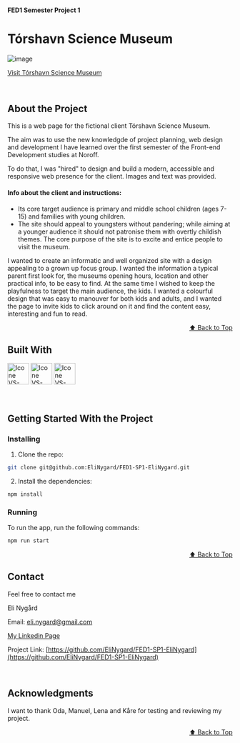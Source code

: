 <a name="readme-top"></a>
#### FED1 Semester Project 1
# Tórshavn Science Museum

![image](https://i.ibb.co/KzVC9jf/Skjermbilde-2024-05-29-092411.png)

[Visit Tórshavn Science Museum](https://elinygard.github.io/FED1-SP1-EliNygard/)

<br>

## About the Project
This is a web page for the fictional client Tórshavn Science Museum. 

The aim was to use the new knowledgde of project planning, web design and development I have learned over the first semester of the Front-end Development studies at Noroff.

To do that, I was "hired" to design and build a modern, accessible and responsive web presence for the client. Images and text was provided. 

#### Info about the client and instructions:
- Its core target audience is primary and middle school children (ages 7-15) and families with young children.
- The site should appeal to youngsters without pandering; while aiming at a younger audience it should not patronise them with overtly childish themes. The core purpose of the site is to excite and entice people to visit the museum.


I wanted to create an informatic and well organized site with a design appealing to a grown up focus group. I wanted the information a typical parent first look for, the museums opening hours, location and other practical info, to be easy to find. At the same time I wished to keep the playfulness to target the main audience, the kids. I wanted a colourful design that was easy to manouver for both kids and adults, and I wanted the page to invite kids to click around on it and find the content easy, interesting and fun to read.   

<p align="right"><a href="#readme-top">⬆️ Back to Top</a></p>

## Built With
[<img title="Figma" height="48px" width="48px" alt="Icone VS-Code" src="https://skillicons.dev/icons?i=figma"/>](https://www.figma.com/)
[<img title="HTML" height="48px" width="48px" alt="Icone VS-Code" src="https://skillicons.dev/icons?i=html"/>](https://developer.mozilla.org/en-US/docs/Web/HTML)
[<img title="CSS" height="48px" width="48px" alt="Icone VS-Code" src="https://skillicons.dev/icons?i=css"/>](https://developer.mozilla.org/en-US/docs/Web/CSS)

<br>

## Getting Started With the Project

### Installing

1. Clone the repo:

```bash
git clone git@github.com:EliNygard/FED1-SP1-EliNygard.git
```

2. Install the dependencies:

```
npm install
```

### Running

To run the app, run the following commands:

```bash
npm run start
```

<p align="right"><a href="#readme-top">⬆️ Back to Top</a></p>

## Contact
Feel free to contact me

Eli Nygård 

Email: eli.nygard@gmail.com

[My Linkedin Page](https://www.linkedin.com/in/eli-nyg%C3%A5rd/)

Project Link: [https://github.com/EliNygard/FED1-SP1-EliNygard](https://github.com/EliNygard/FED1-SP1-EliNygard)

<br>

## Acknowledgments
I want to thank Oda, Manuel, Lena and Kåre for testing and reviewing my project.

<p align="right"><a href="#readme-top">⬆️ Back to Top</a></p>
